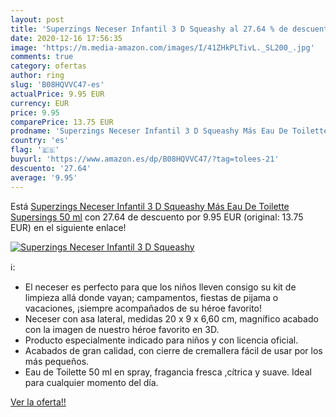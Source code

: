 ```yaml
---
layout: post
title: 'Superzings Neceser Infantil 3 D Squeashy al 27.64 % de descuento'
date: 2020-12-16 17:56:35
image: 'https://m.media-amazon.com/images/I/41ZHkPLTivL._SL200_.jpg'
comments: true
category: ofertas
author: ring
slug: 'B08HQVVC47-es'
actualPrice: 9.95 EUR
currency: EUR
price: 9.95
comparePrice: 13.75 EUR
prodname: 'Superzings Neceser Infantil 3 D Squeashy Más Eau De Toilette Supersings 50 ml'
country: 'es'
flag: '🇪🇸'
buyurl: 'https://www.amazon.es/dp/B08HQVVC47/?tag=tolees-21'
descuento: '27.64'
average: '9.95'
---
```


Está [Superzings Neceser Infantil 3 D Squeashy Más Eau De Toilette Supersings 50 ml](https://www.amazon.es/dp/B08HQVVC47/?tag=tolees-21) con 27.64 de descuento por 9.95 EUR (original: 13.75 EUR) en el siguiente enlace!

[![Superzings Neceser Infantil 3 D Squeashy](https://m.media-amazon.com/images/I/41ZHkPLTivL._SL200_.jpg)](https://www.amazon.es/dp/B08HQVVC47/?tag=tolees-21)

ℹ️:

- El neceser es perfecto para que los niños lleven consigo su kit de limpieza allá donde vayan; campamentos, fiestas de pijama o vacaciones, ¡siempre acompañados de su héroe favorito!
- Neceser con asa lateral, medidas 20 x 9 x 6,60 cm, magnífico acabado con la imagen de nuestro héroe favorito en 3D.
- Producto especialmente indicado para niños y con licencia oficial.
- Acabados de gran calidad, con cierre de cremallera fácil de usar por los más pequeños.
- Eau de Toilette 50 ml en spray, fragancia fresca ,cítrica y suave. Ideal para cualquier momento del día.

[Ver la oferta!!](https://www.amazon.es/dp/B08HQVVC47/?tag=tolees-21)
